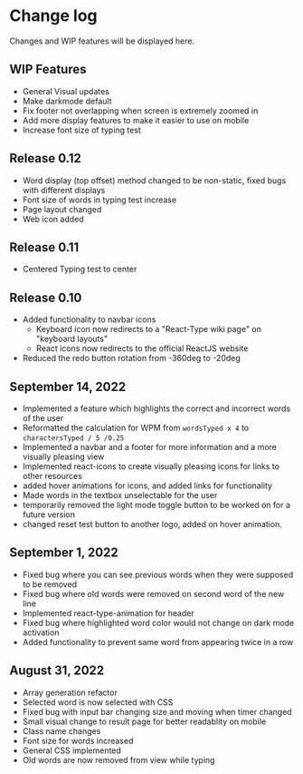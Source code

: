 # Change log

Changes and WIP features will be displayed here.

## WIP Features

- General Visual updates
- Make darkmode default
- Fix footer not overlapping when screen is extremely zoomed in
- Add more display features to make it easier to use on mobile
- Increase font size of typing test

## Release 0.12

- Word display (top offset) method changed to be non-static, fixed bugs with different displays
- Font size of words in typing test increase
- Page layout changed
- Web icon added

## Release 0.11

- Centered Typing test to center

## Release 0.10

- Added functionality to navbar icons
  - Keyboard icon now redirects to a "React-Type wiki page" on "keyboard layouts"
  - React icons now redirects to the official ReactJS website
- Reduced the redo button rotation from -360deg to -20deg

## September 14, 2022

- Implemented a feature which highlights the correct and incorrect words of the user
- Reformatted the calculation for WPM from `wordsTyped x 4` to `charactersTyped / 5 /0.25`
- Implemented a navbar and a footer for more information and a more visually pleasing view
- Implemented react-icons to create visually pleasing icons for links to other resources
- added hover animations for icons, and added links for functionality
- Made words in the textbox unselectable for the user
- temporarily removed the light mode toggle button to be worked on for a future version
- changed reset test button to another logo, added on hover animation.

## September 1, 2022

- Fixed bug where you can see previous words when they were supposed to be removed
- Fixed bug where old words were removed on second word of the new line
- Implemented react-type-animation for header
- Fixed bug where highlighted word color would not change on dark mode activation
- Added functionality to prevent same word from appearing twice in a row

## August 31, 2022

- Array generation refactor
- Selected word is now selected with CSS
- Fixed bug with input bar changing size and moving when timer changed
- Small visual change to result page for better readablity on mobile
- Class name changes
- Font size for words increased
- General CSS implemented
- Old words are now removed from view while typing
